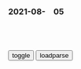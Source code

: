 ### 2021-08-　05

```note
```

<table id="tbc" style="white-space:pre-wrap">
</table>
<button onclick="toggleb()">toggle</button>
<button onclick="loadparse()">loadparse</button>
<br>
<!-- 🌸<br>🍅-　-🍑<hr>🍀 --> <textarea rows="30" cols="100" style="display: none" id="tar">

柳叶刀：与缺乏活动相关的死亡数每年超500万
https://www.thepaper.cn/newsDetail_forward_13884653

全能型zf不想承担责任会怎么样
https://www.youtube.com/watch?v=hl_YoH7uEvY

这二年有一个特别明显的趋势，你只要不是在计划之内的死亡，就会遭到网暴。

一个人遭遇了不幸，居然还有一些人要去维护他遭遇不幸的原因。还让我怎么说，我不骂人等什么。

只要是有可能归结到zf头上，这帮人就会冲出来。如果只有一次，有可能是因为他确实是蠢或者是他对于生活阅历的匮乏。
但是他们一次一次，每一次都如此，而他们永远不可能真正受到惩罚。

这是一帮不是被豢养的蛆，就是打算被豢养的蛆。

因为他是一个全能zf，所以他要全责，但是他做不到。他又不想把任何一点对sh的掌控力释放到m间。

zf可以错，错了不要紧，你改呀，然后那些责任者受惩罚。

只是让别人不能够去质疑。又想掌握所有的sh资源，把sh整个掌控起来，又不想承担掌控这种sh整体资源之后必然承担的责任。

我开悠兔卜这个频道，我估计我是回不去了，但是有些话该说还得说。

暴走大事件第八季】13 声援奥运健儿王尼玛怒怼键盘侠，暴走家族新整活演绎直播乱象（红
https://www.youtube.com/watch?v=aZemm0BhhlE

我们一边要求努力训练的运动员必须拿出成绩，一边要求自己喜爱的演员只需要努力。
是非黑白只凭心意，善恶对错全由自己。

文昭、明居正台北答網友尖銳提問：餓s不z反的zg人何時反k？（20200121
https://www.youtube.com/watch?v=0PylVA0dxNQ

传统的专zsh要比现代专zsh人道得多，儒家这种中庸思想可以说是抵抗一切极端主义的屏障，持中守正讲中庸的人不太容易受到极端主义的诱导。

打倒孔家店就是要将中国的传统的中庸思想的这种价值观扫除以后，就为各种各样的极端主义打开了大门。
无论什么极端的让人热血沸腾的就很容易进入

这个意图是最重要的其次才是谈方法，当有对真相的强烈渴求之后呢自然会有强烈的意愿去鉴别各种资讯。

在各种学习当中通识是非常重要的，健全的常识非常重要。我觉得个人没有太多的特点就是常识健全一点，我不懂航太科技、不懂火箭。如果要谈股市、日经指数什么的，什么的也没有研究但是如果你和我聊天说的太离谱了我能感觉出来

西安泼墨男”一审被判刑：寻衅滋事罪，1年6个月
https://xw.qq.com/cmsid/20210718A01VY800

和美军打了20年，t利班的钱从何来？“天空之石”是第一大财源
https://baijiahao.baidu.com/s?id=1707182732314621433&wfr=spider&for=pc

王y会见t利班代表后，美国的态度突然变了，z方发布安全提醒
https://baijiahao.baidu.com/s?id=1707231219350938194&wfr=spider&for=pc

胜负已定？活用zg战术，t利班获20年来重大突破，阿zg松口了
https://baijiahao.baidu.com/s?id=1707217312659590528&wfr=spider&for=pc

20年来最严重的战争爆发，大g紧急发文：全部公m马上撤离a富汗
https://www.163.com/dy/article/GGKF7GT205481Y4H.html

美一男子被关精神病院2年多，后来g员们发现
https://baijiahao.baidu.com/s?id=1707229262185227102&wfr=spider&for=pc

　已认证用户_
　我一直以为g媒是跟营销号学的，可万万没想到……营销号是g媒教的
27分钟前

w友8401
　可见媒体成什么样子了

清h大学再次翻车、鸿星尔克遭捧杀，我最担心的事还是发生了
https://www.bilibili.com/video/BV1no4y1Q7gk

清h大学再次翻车、鸿星尔克遭捧杀，我最担心的事还是发生了
https://baijiahao.baidu.com/s?id=1706415409237534130&wfr=spider&for=pc

　lewyn_Davis
　说得对，zg人要走自己特色道路！马克思是德g人，列宁是俄g人，更加不能学这些西方人。

因此觉得清h有毒，认为这所名校配不上自家孩子。
孩子送进去感觉像是推进了火坑。

海明威实际上是国际gc主义战士。参加过国际纵队，去马德里和纳粹战斗过的。然而过于狭隘的mz主义，让评论的网友眼里再也看不到其他，只剩下满满的恨意。

恨啊！我恨透了！恨一辈子
http://img.doutula.com/production/uploads/image/2019/12/09/20191209875841_bTeyCZ.jpg

c生大王所说：“如今年轻一代已经不追求讨论问题，而是直接扭曲信息，霸占舆l风向，盖章g知反贼，强迫他人退出公共事物的讨论，任何事件最终都变成一场盛大的捉坏人联欢会。龖龖龖

越是习惯非理性、纯立场、阴谋论的语言，大家越容易排他、专横和暴力倾向，并且会逐渐把复杂的问题转化为简单的对立。

其他品牌的主播，出于求生欲，赶紧在直播间里贴满了“支持h星尔克”，以表示自己的友军身份。

弹幕：不是年轻人，是媒体的熏陶
弹幕：不是年青一代，是有人在后面推波助澜
弹幕：一看就知道不是年轻一代
弹幕：h小兵行为，右翼思想
　u2198
　不知道为什么，我觉得美g这个gj越来越坏了，我对它的反感度不亚于日本。
弹幕：捧杀，感觉背后那黑手好狠
弹幕：这些人其实是在黑鸿星尔克的
弹幕：这是有人故意要搞鸿星尔克啊。

打工人何必为难打工人，

在网上开喷的这些人，单独来看，每个人都是热心肠的好人，聚集在一起却变成了无头的怪物。

把h星尔克捧上神坛真的好吗？实际上，现在才是h星尔克最危险的时候。
　最忌讳的莫过于这种捧杀。
火得快，反噬得更快，今天捧的和明天踩的，大概率会是同一批人。

太多人缺乏独立思考，而是活在信息茧房里，用极端的行为来获取一时的快感，让他们感觉自己好像是属于一个团体。

互联网时代，不再有房间里的大象，但却没有百花齐放，而是充斥着非黑即白、你死我活的言语大乱斗。

人形二极管”，指的就是那些脑子里只有非黑即白、非此即彼式思维的人。

在远古时期，人类非常弱小，为了适应环境，必须在最短的时间内，把东西分为能吃和不能吃的，把动物分为好的和危险的。
这个过程几乎不用思考，靠直觉就能判断。

人类大脑的认知倾向于将问题简单化，我们天然会认为，所有问题都有单一的原因和解决方案。

《直面事实》中有这样一句话：“世界是个连续体，而不是泾渭分明的两极。黑白对立之间的灰色地带，才是世界的真相。

弹幕：世界既不黑也不白，而是一道精致的灰

但凡有一定认知水平的人，都不会简单地认为，对方送了一本外国人写的《老人与海》，就是不爱g。
然而，认知水平较低的人，却总是喜欢站在二元对立的角度，到处网暴别人。

x主x希望我们“真学、真懂、真信、真用”马克思主义
https://baijiahao.baidu.com/s?id=1670149829587402654&wfr=spider&for=pc

多读些马克思主义经典
http://theory.people.com.cn/n1/2018/0523/c40531-30007569.html

教材中对概念和原理的论述，虽然重点突出、简明扼要，但不如经典著作中的论述那样具体、深刻、生动、丰满。
　回到写作的特定sh历史背景、学术背景和语境中去理解、去领悟。这样才能避免简单化、片面化，防止误解和曲解，真正掌握马克思主义理论精髓。

学习理论关键是把自己摆进去
http://theory.people.com.cn/n1/2019/0321/c40531-30987783.html

学习理论最有效的办法是读原著、学原文、悟原理，强读强记，常学常新，往深里走、往实里走、往心里走，把自己摆进去、把职责摆进去、把工作摆进去，做到学、思、用贯通，知、信、行统一。

xjp和厦门大学的故事
http://news.youth.cn/sz/202104/t20210407_12835812.htm

学原理、读原著是接触马克思主义的最佳方式。

读原著学原文悟原理 跟着xjp学《资本论
http://cpc.people.com.cn/n1/2020/0828/c164113-31839822.html

读原著，学经典，对现实，找差距
https://www.sohu.com/a/323033443_810618

时代发展进步到今天，无数先辈用汗水和热血浇灌的今天——
还有没有人继续通过上述方式，压榨和占有你的剩余价值呢？！

马克思主义z治经济学过时了吗？来看xip总s记的回答
http://www.qstheory.cn/laigao/ycjx/2020-08/17/c_1126383771.htm

　　有些人认为，马克思主义z治经济学过时了，《资本论》过时了。这个论断是武断的，也是错误的。

美好的生活是由爱激励并由知识指引的---伯特兰.罗素
The good life is one inspired
by love and guided by
knowledge.
Bertrand? Russell
https://i.brainyquote.com/photos_tr/en/b/bertrandrussell/383143/bertrandrussell1-2x.jpg

内地广告](2019)j行快贷(16：9
https://www.bilibili.com/video/BV1Jt411T78o

贬损女性

</textarea> <!-- 🍀<br>🍑-　-🍅<hr>🌸 -->

```tip
```

<script src="https://cdn.jsdelivr.net/npm/jquery@3.5.1/dist/jquery.min.js"></script>

<link rel="stylesheet" href="https://cdn.jsdelivr.net/gh/fancyapps/fancybox@3.5.7/dist/jquery.fancybox.min.css" />
<script src="https://cdn.jsdelivr.net/gh/fancyapps/fancybox@3.5.7/dist/jquery.fancybox.min.js"></script>

<script type="text/javascript">

var __urlRegex = /(\b(https?|ftp|file):\/\/[-A-Z0-9+&@#\/%?=~_|!:,.;]*[-A-Z0-9+&@#\/%=~_|])/ig;
var __imgRegex = /\.(?:jpe?g|gif|png)$/i;

loadparse();

function parseURL($string){

    var exp = __urlRegex;
    return $string.replace(exp,function(match){
            __imgRegex.lastIndex=0;
            if(__imgRegex.test(match)){
                return '<a data-fancybox="gallery" href="' + match.replace("/p=700", "")
                 + '"><img src="' + match.replace("/p=700", "/p=160x200")+'" width="64"></a>';
            }
            else{
                return '<a href="' + match + '" target="_blank">' + match + '</a>';
            }
        }
    );
}

function loadparse() {
  tbc.innerHTML = parseURL(tar.value);
}

function toggleb() {
  var x = document.getElementById("tar");
  if (x.style.display === "none") {
    x.style.display = "";
  } else {
    x.style.display = "none";
  }
}

</script>
